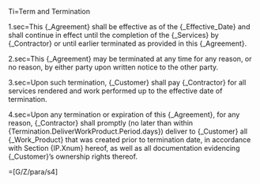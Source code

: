 Ti=Term and Termination

1.sec=This {_Agreement} shall be effective as of the {_Effective_Date} and shall continue in effect until the completion of the {_Services} by {_Contractor} or until earlier terminated as provided in this {_Agreement}.

2.sec=This {_Agreement} may be terminated at any time for any reason, or no reason, by either party upon written notice to the other party.

3.sec=Upon such termination, {_Customer} shall pay {_Contractor} for all services rendered and work performed up to the effective date of termination.

4.sec=Upon any termination or expiration of this {_Agreement}, for any reason, {_Contractor} shall promptly (no later than within {Termination.DeliverWorkProduct.Period.days}) deliver to {_Customer} all {_Work_Product} that was created prior to termination date, in accordance with Section {IP.Xnum} hereof, as well as all documentation evidencing {_Customer}’s ownership rights thereof.

=[G/Z/para/s4]

